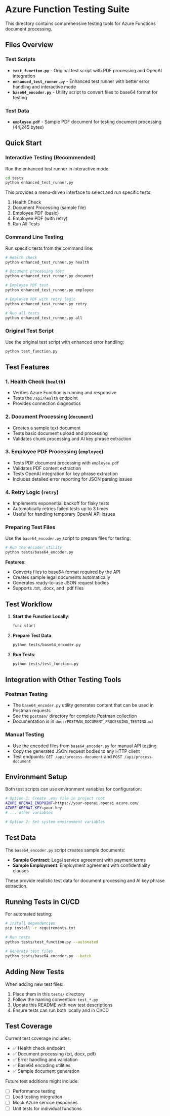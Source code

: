 # Azure Function Testing Suite

This directory contains comprehensive testing tools for Azure Functions document processing.

## Files Overview

### Test Scripts
- **`test_function.py`** - Original test script with PDF processing and OpenAI integration
- **`enhanced_test_runner.py`** - Enhanced test runner with better error handling and interactive mode
- **`base64_encoder.py`** - Utility script to convert files to base64 format for testing

### Test Data
- **`employee.pdf`** - Sample PDF document for testing document processing (44,245 bytes)

## Quick Start

### Interactive Testing (Recommended)

Run the enhanced test runner in interactive mode:

```bash
cd tests
python enhanced_test_runner.py
```

This provides a menu-driven interface to select and run specific tests:
1. Health Check
2. Document Processing (sample file)
3. Employee PDF (basic)
4. Employee PDF (with retry)
5. Run All Tests

### Command Line Testing

Run specific tests from the command line:

```bash
# Health check
python enhanced_test_runner.py health

# Document processing test
python enhanced_test_runner.py document

# Employee PDF test
python enhanced_test_runner.py employee

# Employee PDF with retry logic
python enhanced_test_runner.py retry

# Run all tests
python enhanced_test_runner.py all
```

### Original Test Script

Use the original test script with enhanced error handling:

```bash
python test_function.py
```

## Test Features

### 1. Health Check (`health`)
- Verifies Azure Function is running and responsive
- Tests the `/api/health` endpoint
- Provides connection diagnostics

### 2. Document Processing (`document`)
- Creates a sample text document
- Tests basic document upload and processing
- Validates chunk processing and AI key phrase extraction

### 3. Employee PDF Processing (`employee`)
- Tests PDF document processing with `employee.pdf`
- Validates PDF content extraction
- Tests OpenAI integration for key phrase extraction
- Includes detailed error reporting for JSON parsing issues

### 4. Retry Logic (`retry`)
- Implements exponential backoff for flaky tests
- Automatically retries failed tests up to 3 times
- Useful for handling temporary OpenAI API issues

### Preparing Test Files

Use the `base64_encoder.py` script to prepare files for testing:

```bash
# Run the encoder utility
python tests/base64_encoder.py
```

**Features:**
- Converts files to base64 format required by the API
- Creates sample legal documents automatically
- Generates ready-to-use JSON request bodies
- Supports .txt, .docx, and .pdf files

## Test Workflow

1. **Start the Function Locally**:
   ```bash
   func start
   ```

2. **Prepare Test Data**:
   ```bash
   python tests/base64_encoder.py
   ```

3. **Run Tests**:
   ```bash
   python tests/test_function.py
   ```

## Integration with Other Testing Tools

### Postman Testing
- The `base64_encoder.py` utility generates content that can be used in Postman requests
- See the `postman/` directory for complete Postman collection
- Documentation is in `docs/POSTMAN_DOCUMENT_PROCESSING_TESTING.md`

### Manual Testing
- Use the encoded files from `base64_encoder.py` for manual API testing
- Copy the generated JSON request bodies to any HTTP client
- Test endpoints: `GET /api/process-document` and `POST /api/process-document`

## Environment Setup

Both test scripts can use environment variables for configuration:

```bash
# Option 1: Create .env file in project root
AZURE_OPENAI_ENDPOINT=https://your-openai.openai.azure.com/
AZURE_OPENAI_KEY=your-key
# ... other variables

# Option 2: Set system environment variables
```

## Test Data

The `base64_encoder.py` script creates sample documents:
- **Sample Contract**: Legal service agreement with payment terms
- **Sample Employment**: Employment agreement with confidentiality clauses

These provide realistic test data for document processing and AI key phrase extraction.

## Running Tests in CI/CD

For automated testing:

```bash
# Install dependencies
pip install -r requirements.txt

# Run tests
python tests/test_function.py --automated

# Generate test files
python tests/base64_encoder.py --batch
```

## Adding New Tests

When adding new test files:
1. Place them in this `tests/` directory
2. Follow the naming convention: `test_*.py`
3. Update this README with new test descriptions
4. Ensure tests can run both locally and in CI/CD

## Test Coverage

Current test coverage includes:
- ✅ Health check endpoint
- ✅ Document processing (txt, docx, pdf)
- ✅ Error handling and validation
- ✅ Base64 encoding utilities
- ✅ Sample document generation

Future test additions might include:
- [ ] Performance testing
- [ ] Load testing integration
- [ ] Mock Azure service responses
- [ ] Unit tests for individual functions